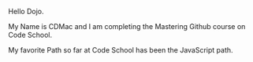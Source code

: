 Hello Dojo.

My Name is CDMac and I am completing the Mastering Github course on Code School.

My favorite Path so far at Code School has been the JavaScript path.